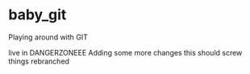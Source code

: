 # baby_git
Playing around with GIT

live in DANGERZONEEE
Adding some more changes
this should screw things
rebranched



